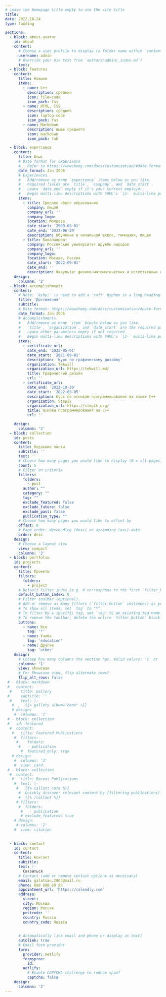 ```yaml
---
# Leave the homepage title empty to use the site title
title: 
date: 2022-10-24
type: landing

sections:
  - block: about.avatar
    id: about
    content:
      # Choose a user profile to display (a folder name within `content/authors/`)
      username: admin
      # Override your bio text from `authors/admin/_index.md`?
      text:
  - block: features
    content:
      title: Навыки
      items:
        - name: C++
          description: средний
          icon: file-code
          icon_pack: fas
        - name: HTML, CSS
          description: средний
          icon: laptop-code
          icon_pack: fas
        - name: Markdown
          description: выше среднего
          icon: markdown
          icon_pack: fab

  - block: experience
    content:
      title: Опыт
      # Date format for experience
      #   Refer to https://wowchemy.com/docs/customization/#date-format
      date_format: Jan 2006
      # Experiences.
      #   Add/remove as many `experience` items below as you like.
      #   Required fields are `title`, `company`, and `date_start`.
      #   Leave `date_end` empty if it's your current employer.
      #   Begin multi-line descriptions with YAML's `|2-` multi-line prefix.
      items:
        - title: Среднее общее образование
          company: Лицей
          company_url: ''
          company_logo: 
          location: Молдова
          date_start: '2009-09-01'
          date_end: '2022-06-20'
          description: Обучение в начальной школе, гимназии, лицее
        - title: Бакалавриат
          company: Российский университет дружбы народов
          company_url: ''
          company_logo: 
          location: Москва, Россия
          date_start: '2022-09-01'
          date_end: ''
          description: Факультет физико-математических и естественных наук
    design:
      columns: '2'
  - block: accomplishments
    content:
      # Note: `&shy;` is used to add a 'soft' hyphen in a long heading.
      title: 'Достижения'
      subtitle:
      # Date format: https://wowchemy.com/docs/customization/#date-format
      date_format: Jan 2006
      # Accomplishments.
      #   Add/remove as many `item` blocks below as you like.
      #   `title`, `organization`, and `date_start` are the required parameters.
      #   Leave other parameters empty if not required.
      #   Begin multi-line descriptions with YAML's `|2-` multi-line prefix.
      items:
        - certificate_url: 
          date_end: '2022-05-01'
          date_start: '2021-09-01'
          description: 'Курс по графическому дизайну'
          organization: Tekwill
          organization_url: https://tekwill.md/
          title: Графический дизайн
          url: ''
        - certificate_url: 
          date_end: '2022-10-20'
          date_start: '2022-09-05'
          description: Курс по основам программирования на языке C++
          organization: Stepik
          organization_url: https://stepik.org/
          title: Основы программирования на C++
          url: ''

    design:
      columns: '2'
  - block: collection
    id: posts
    content:
      title: Недавние посты
      subtitle: ''
      text: ''
      # Choose how many pages you would like to display (0 = all pages)
      count: 5
      # Filter on criteria
      filters:
        folders:
          - post
        author: ""
        category: ""
        tag: ""
        exclude_featured: false
        exclude_future: false
        exclude_past: false
        publication_type: ""
      # Choose how many pages you would like to offset by
      offset: 0
      # Page order: descending (desc) or ascending (asc) date.
      order: desc
    design:
      # Choose a layout view
      view: compact
      columns: '2'
  - block: portfolio
    id: projects
    content:
      title: Проекты
      filters:
        folders:
          - project
      # Default filter index (e.g. 0 corresponds to the first `filter_button` instance below).
      default_button_index: 0
      # Filter toolbar (optional).
      # Add or remove as many filters (`filter_button` instances) as you like.
      # To show all items, set `tag` to "*".
      # To filter by a specific tag, set `tag` to an existing tag name.
      # To remove the toolbar, delete the entire `filter_button` block.
      buttons:
        - name: Все
          tag: '*'
        - name: Учеба
          tag: 'education'
        - name: Другие
          tag: 'other'
    design:
      # Choose how many columns the section has. Valid values: '1' or '2'.
      columns: '1'
      view: showcase
      # For Showcase view, flip alternate rows?
      flip_alt_rows: false
 # - block: markdown
 #   content:
  #    title: Gallery
 #     subtitle: ''
  #    text: |-
   #     {{< gallery album="demo" >}}
   # design:
    #  columns: '1'
 # - block: collection
 #   id: featured
  #  content:
   #   title: Featured Publications
    #  filters:
     #    folders:
      #   - publication
       #  featured_only: true
   # design:
    #  columns: '2'
    #  view: card
 # - block: collection
  #  content:
   #   title: Recent Publications
    #  text: |-
     #   {{% callout note %}}
      #  Quickly discover relevant content by [filtering publications(.publication/).
      #  {{% /callout %}}
     # filters:
      #  folders:
       #   - publication
       # exclude_featured: true
    # design:
     # columns: '2'
    #  view: citation
  
  
  - block: contact
    id: contact
    content:
      title: Контакт
      subtitle:
      text: |-
        Связаться
      # Contact (add or remove contact options as necessary)
      email: galatsan.2003@mail.ru
      phone: 888 888 88 88
      appointment_url: 'https://calendly.com'
      address:
        street: 
        city: Москва
        region: Россия
        postcode: ''
        country: Russia
        country_code: Russia
     
      
      # Automatically link email and phone or display as text?
      autolink: true
      # Email form provider
      form:
        provider: netlify
        formspree:
          id:
        netlify:
          # Enable CAPTCHA challenge to reduce spam?
          captcha: false
    design:
      columns: '2'
---
```

